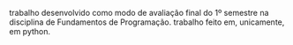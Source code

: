 trabalho desenvolvido como modo de avaliação final do 1º semestre na disciplina de Fundamentos de Programação.
trabalho feito em, unicamente, em python.
